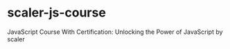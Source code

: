 # scaler-js-course

JavaScript Course With Certification: Unlocking the Power of JavaScript by scaler
